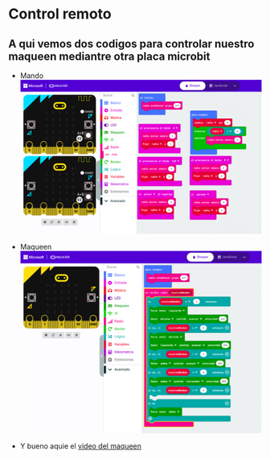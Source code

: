 # Control remoto

## A qui vemos dos codigos para controlar nuestro maqueen mediantre otra placa microbit

- Mando
![image text](mando_inflarojos.png)

- Maqueen
![image text](coche_inflarojos.png)

- Y bueno aquie el [video del maqueen](https://youtu.be/s4TZ0cLtXj0)
